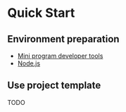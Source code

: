 # Quick Start

## Environment preparation

* [Mini program developer tools](https://docs.alipay.com/mini/ide/download)
* [Node.js](https://nodejs.org/)

## Use project template

TODO
